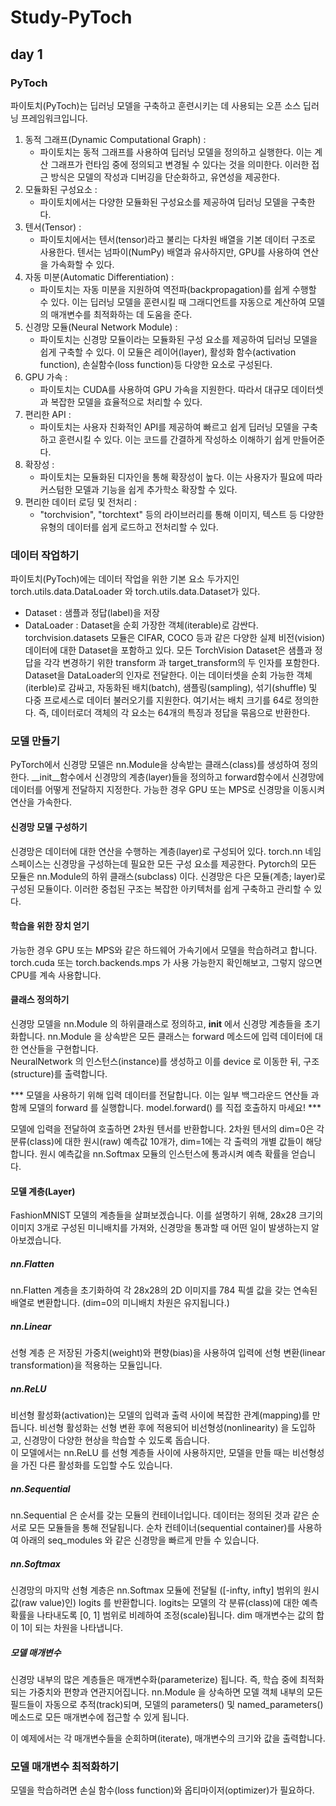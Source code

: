 # Study-PyToch
## day 1
### PyToch
파이토치(PyToch)는 딥러닝 모델을 구축하고 훈련시키는 데 사용되는 오픈 소스 딥러닝 프레임워크입니다.
 1. 동적 그래프(Dynamic Computational Graph) :
    - 파이토치는 동적 그래프를 사용하여 딥러닝 모델을 정의하고 실행한다. 이는 계산 그래프가 런타임 중에 정의되고 변경될 수 있다는 것을 의미한다. 이러한 접근 방식은 모델의 작성과 디버깅을 단순화하고, 유연성을 제공한다.
 2. 모듈화된 구성요소 :
    - 파이토치에서는 다양한 모듈화된 구성요소를 제공하여 딥러닝 모델을 구축한다.
 3. 텐서(Tensor) : 
    - 파이토치에서는 텐서(tensor)라고 불리는 다차원 배열을 기본 데이터 구조로 사용한다. 텐서는 넘파이(NumPy) 배열과 유사하지만, GPU를 사용하여 연산을 가속화할 수 있다.
 4. 자동 미분(Automatic Differentiation) :
    - 파이토치는 자동 미분을 지원하여 역전파(backpropagation)를 쉽게 수행할 수 있다. 이는 딥러닝 모델을 훈련시킬 때 그래디언트를 자동으로 계산하여 모델의 매개변수를 최적화하는 데 도움을 준다.
 5. 신경망 모듈(Neural Network Module) :
    - 파이토치는 신경망 모듈이라는 모듈화된 구성 요소를 제공하여 딥러닝 모델을 쉽게 구축할 수 있다. 이 모듈은 레이어(layer), 활성화 함수(activation function), 손실함수(loss function)등 다양한 요소로 구성된다.
 6. GPU 가속 :
    - 파이토치는 CUDA를 사용하여 GPU 가속을 지원한다. 따라서 대규모 데이터셋과 복잡한 모델을 효율적으로 처리할 수 있다.
 7. 편리한 API :
    - 파이토치는 사용자 친화적인 API를 제공하여 빠르고 쉽게 딥러닝 모델을 구축하고 훈련시킬 수 있다. 이는 코드를 간결하게 작성하소 이해하기 쉽게 만들어준다.
 8. 확장성 :
    - 파이토치는 모듈화된 디자인을 통해 확장성이 높다. 이는 사용자가 필요에 따라 커스텀한 모델과 기능을 쉽게 추가학소 확장할 수 있다.
 9. 편리한 데이터 로딩 및 전처리 :
    - "torchvision", "torchtext" 등의 라이브러리를 통해 이미지, 텍스트 등 다양한 유형의 데이터를 쉽게 로드하고 전처리할 수 있다.
     
### 데이터 작업하기
파이토치(PyToch)에는 데이터 작업을 위한 기본 요소 두가지인 torch.utils.data.DataLoader 와 torch.utils.data.Dataset가 있다.
   - Dataset : 샘플과 정답(label)을 저장
   - DataLoader : Dataset을 순회 가장한 객체(iterable)로 감싼다.
torchvision.datasets 모듈은 CIFAR, COCO 등과 같은 다양한 실제 비전(vision) 데이터에 대한 Dataset을 포함하고 있다. 모든 TorchVision Dataset은 샘플과 정답을 각각 변경하기 위한 transform 과 target_transform의 두 인자를 포함한다.  
Dataset을 DataLoader의 인자로 전달한다. 이는 데이터셋을 순회 가능한 객체(iterble)로 감싸고, 자동화된 배치(batch), 샘플링(sampling), 섞기(shuffle) 및 다중 프로세스로 데이터 불러오기를 지원한다. 여기서는 배치 크기를 64로 정의한다. 즉, 데이터로더 객체의 각 요소는 64개의 특징과 정답을 묶음으로 반환한다.  
  
### 모델 만들기
PyTorch에서 신경망 모델은 nn.Module을 상속받는 클래스(class)를 생성하여 정의한다. __init__함수에서 신경망의 계층(layer)들을 정의하고 forward함수에서 신경망에 데이터를 어떻게 전달하지 지정한다. 가능한 경우 GPU 또는 MPS로 신경망을 이동시켜 연산을 가속한다.
#### 신경망 모델 구성하기
신경망은 데이터에 대한 연산을 수행하는 계층(layer)로 구성되어 있다. torch.nn 네임스페이스는 신경망을 구성하는데 필요한 모든 구성 요소를 제공한다. Pytorch의 모든 모듈은 nn.Module의 하위 클래스(subclass) 이다. 신경망은 다은 모듈(계층; layer)로 구성된 모듈이다. 이러한 중첩된 구조는 복잡한 아키텍처를 쉽게 구축하고 관리할 수 있다.
#### 학습을 위한 장치 얻기
가능한 경우 GPU 또는 MPS와 같은 하드웨어 가속기에서 모델을 학습하려고 합니다. torch.cuda 또는 torch.backends.mps 가 사용 가능한지 확인해보고, 그렇지 않으면 CPU를 계속 사용합니다.  
#### 클래스 정의하기
신경망 모델을 nn.Module 의 하위클래스로 정의하고, __init__ 에서 신경망 계층들을 초기화합니다. nn.Module 을 상속받은 모든 클래스는 forward 메소드에 입력 데이터에 대한 연산들을 구현합니다.  
NeuralNetwork 의 인스턴스(instance)를 생성하고 이를 device 로 이동한 뒤, 구조(structure)를 출력합니다.  
  
*** 모델을 사용하기 위해 입력 데이터를 전달합니다. 이는 일부 백그라운드 연산들 과 함께 모델의 forward 를 실행합니다. model.forward() 를 직접 호출하지 마세요! ***
  
모델에 입력을 전달하여 호출하면 2차원 텐서를 반환합니다. 2차원 텐서의 dim=0은 각 분류(class)에 대한 원시(raw) 예측값 10개가, dim=1에는 각 출력의 개별 값들이 해당합니다. 원시 예측값을 nn.Softmax 모듈의 인스턴스에 통과시켜 예측 확률을 얻습니다.  
  
#### 모델 계층(Layer)
FashionMNIST 모델의 계층들을 살펴보겠습니다. 이를 설명하기 위해, 28x28 크기의 이미지 3개로 구성된 미니배치를 가져와, 신경망을 통과할 때 어떤 일이 발생하는지 알아보겠습니다.  
##### nn.Flatten
nn.Flatten 계층을 초기화하여 각 28x28의 2D 이미지를 784 픽셀 값을 갖는 연속된 배열로 변환합니다. (dim=0의 미니배치 차원은 유지됩니다.)
##### nn.Linear
선형 계층 은 저장된 가중치(weight)와 편향(bias)을 사용하여 입력에 선형 변환(linear transformation)을 적용하는 모듈입니다.
##### nn.ReLU
비선형 활성화(activation)는 모델의 입력과 출력 사이에 복잡한 관계(mapping)를 만듭니다. 비선형 활성화는 선형 변환 후에 적용되어 비선형성(nonlinearity) 을 도입하고, 신경망이 다양한 현상을 학습할 수 있도록 돕습니다.  
이 모델에서는 nn.ReLU 를 선형 계층들 사이에 사용하지만, 모델을 만들 때는 비선형성을 가진 다른 활성화를 도입할 수도 있습니다.  
##### nn.Sequential
nn.Sequential 은 순서를 갖는 모듈의 컨테이너입니다. 데이터는 정의된 것과 같은 순서로 모든 모듈들을 통해 전달됩니다. 순차 컨테이너(sequential container)를 사용하여 아래의 seq_modules 와 같은 신경망을 빠르게 만들 수 있습니다.  
##### nn.Softmax
신경망의 마지막 선형 계층은 nn.Softmax 모듈에 전달될 ([-infty, infty] 범위의 원시 값(raw value)인) logits 를 반환합니다. logits는 모델의 각 분류(class)에 대한 예측 확률을 나타내도록 [0, 1] 범위로 비례하여 조정(scale)됩니다. dim 매개변수는 값의 합이 1이 되는 차원을 나타냅니다.  
##### 모델 매개변수
신경망 내부의 많은 계층들은 매개변수화(parameterize) 됩니다. 즉, 학습 중에 최적화되는 가중치와 편향과 연관지어집니다. nn.Module 을 상속하면 모델 객체 내부의 모든 필드들이 자동으로 추적(track)되며, 모델의 parameters() 및 named_parameters() 메소드로 모든 매개변수에 접근할 수 있게 됩니다.

이 예제에서는 각 매개변수들을 순회하며(iterate), 매개변수의 크기와 값을 출력합니다.

### 모델 매개변수 최적화하기
모델을 학습하려면 손실 함수(loss function)와 옵티마이저(optimizer)가 필요하다.

